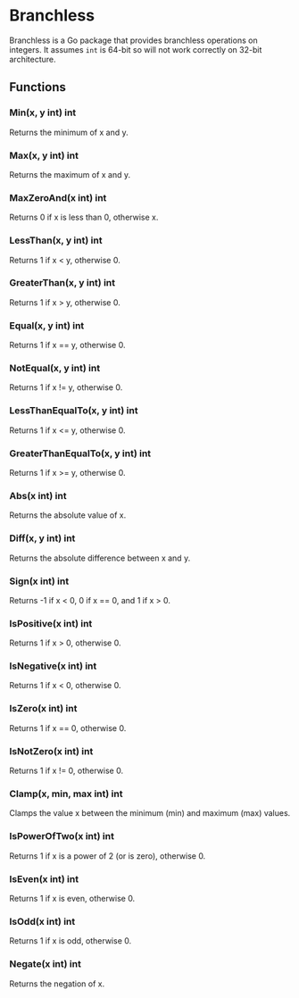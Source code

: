 # Branchless

Branchless is a Go package that provides branchless operations on integers. It assumes `int` is 64-bit so will not work correctly on 32-bit architecture.

## Functions

### Min(x, y int) int
Returns the minimum of x and y.

### Max(x, y int) int
Returns the maximum of x and y.

### MaxZeroAnd(x int) int
Returns 0 if x is less than 0, otherwise x.

### LessThan(x, y int) int
Returns 1 if x < y, otherwise 0.

### GreaterThan(x, y int) int
Returns 1 if x > y, otherwise 0.

### Equal(x, y int) int
Returns 1 if x == y, otherwise 0.

### NotEqual(x, y int) int
Returns 1 if x != y, otherwise 0.

### LessThanEqualTo(x, y int) int
Returns 1 if x <= y, otherwise 0.

### GreaterThanEqualTo(x, y int) int
Returns 1 if x >= y, otherwise 0.

### Abs(x int) int
Returns the absolute value of x.

### Diff(x, y int) int
Returns the absolute difference between x and y.

### Sign(x int) int
Returns -1 if x < 0, 0 if x == 0, and 1 if x > 0.

### IsPositive(x int) int
Returns 1 if x > 0, otherwise 0.

### IsNegative(x int) int
Returns 1 if x < 0, otherwise 0.

### IsZero(x int) int
Returns 1 if x == 0, otherwise 0.

### IsNotZero(x int) int
Returns 1 if x != 0, otherwise 0.

### Clamp(x, min, max int) int
Clamps the value x between the minimum (min) and maximum (max) values.

### IsPowerOfTwo(x int) int
Returns 1 if x is a power of 2 (or is zero), otherwise 0.

### IsEven(x int) int
Returns 1 if x is even, otherwise 0.

### IsOdd(x int) int
Returns 1 if x is odd, otherwise 0.

### Negate(x int) int
Returns the negation of x.
